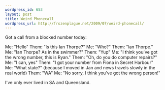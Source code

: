 ```yaml
--- 
wordpress_id: 653
layout: post
title: Weird Phonecall
wordpress_url: http://frozenplague.net/2009/07/weird-phonecall/
---
```

Got a call from a blocked number today:

Me: "Hello"
Them: "Is this Ian Thorpe?"
Me: "Who?"
Them: "Ian Thorpe."
Me: "Ian Thorpe? As in the swimmer?"
Them: "Yup"
Me: "I think you've got the wrong number, this is Ryan."
Them: "Oh, do you do computer repairs?"
Me: "I can, yes"
Them: "I got your number from Fiona in Secret Harbour"
Me: "What state?" (because I moved in Jan and news travels slowly in the real world)
Them: "WA"
Me: "No sorry, I think you've got the wrong person!" 

I've only ever lived in SA and Queensland.
